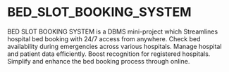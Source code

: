 # BED_SLOT_BOOKING_SYSTEM
BED SLOT BOOKING SYSTEM is a DBMS mini-project which Streamlines hospital bed booking with 24/7 access from anywhere. 
Check bed availability during emergencies across various hospitals. Manage hospital and patient data efficiently. 
Boost recognition for registered hospitals. Simplify and enhance the bed booking process through online.
